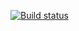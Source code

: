 [![Build status](https://ci.appveyor.com/api/projects/status/1u5w394t7lri506p?svg=true)](https://ci.appveyor.com/project/sema301183/pageobject-t5g0n)
